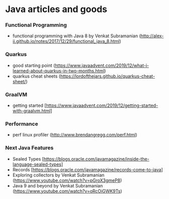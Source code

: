 # Java articles and goods

### Functional Programming
- functional programming with Java 8 by Venkat Subramanian (http://alex-ii.github.io/notes/2017/12/29/functional_java_8.html)

### Quarkus
- good starting point (https://www.javaadvent.com/2019/12/what-i-learned-about-quarkus-in-two-months.html)
- quarkus cheat sheets (https://lordofthejars.github.io/quarkus-cheat-sheet/)

### GraalVM
- getting started [https://www.javaadvent.com/2019/12/getting-started-with-graalvm.html]

### Performance
- perf linux profiler (http://www.brendangregg.com/perf.html)

### Next Java Features
- Sealed Types [https://blogs.oracle.com/javamagazine/inside-the-language-sealed-types]
- Records [https://blogs.oracle.com/javamagazine/records-come-to-java]
- Exploring collectors by Venkat Subramanian (https://www.youtube.com/watch?v=pGroX3gmeP8)
- Java 9 and beyond by Venkat Subramanian (https://www.youtube.com/watch?v=oRcOiGWK9Ts)
